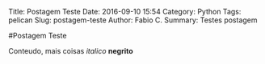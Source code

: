 Title: Postagem Teste
Date: 2016-09-10 15:54
Category: Python
Tags: pelican
Slug: postagem-teste
Author: Fabio C.
Summary: Testes postagem


#Postagem Teste


Conteudo, mais coisas *italico* **negrito**

